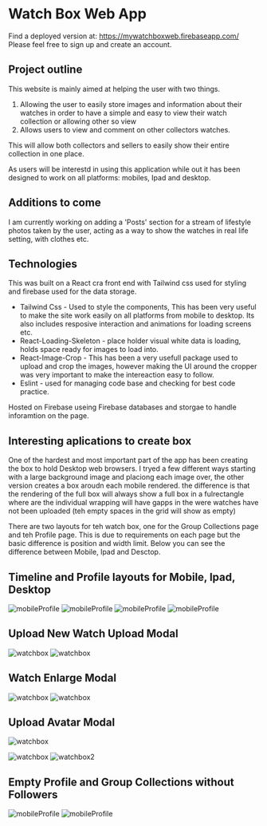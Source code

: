 
# Watch Box Web App 
Find a deployed version at: https://mywatchboxweb.firebaseapp.com/
Please feel free to sign up and create an account.

## Project outline
This website is mainly aimed at helping the user with two things.
1. Allowing the user to easily store images and information about their watches in order to have a simple and easy to view their watch collection or allowing other so view
2. Allows users to view and comment on other collectors watches. 

This will allow both collectors and sellers to easily show their entire collection in one place.

As users will be interestd in using this application while out it has been designed to work on all platforms: mobiles, Ipad and desktop.

## Additions to come
I am currently working on adding a 'Posts' section for a stream of lifestyle photos taken by the user, acting as a way to show the watches in real life setting, with clothes etc.


## Technologies
This was built on a React cra front end with Tailwind css used for styling and firebase used for the data storage.

- Tailwind Css - Used to style the components, This has been very useful to make the site work easily on all platforms from mobile to desktop. Its also includes resposive interaction and animations for loading screens etc. 
- React-Loading-Skeleton - place holder visual white data is loading, holds space ready for images to load into.
- React-Image-Crop - This has been a very usefull package used to upload and crop the images, however making the UI around the cropper was very important to make the intereaction easy to follow.
- Eslint - used for managing code base and checking for best code practice.

Hosted on Firebase useing Firebase databases and storgae to handle inforamtion on the page.

## Interesting aplications to create box
One of the hardest and most important part of the app has been creating the box to hold Desktop web browsers.
I tryed a few different ways starting with a large background image and placiong each image over, the other version creates a box aroudn each mobile rendered. the difference is that the rendering of the full box will always show a full box in a fulrectangle where are the individual wrapping will have gapps in the were watches have not been uploaded (teh empty spaces in the grid will show as empty)

There are two layouts for teh watch box, one for the Group Collections page and teh Profile page. This is due to requirements on each page but the basic difference is position and width limit.
Below you can see the difference between Mobile, Ipad and Desctop.

## Timeline and Profile layouts for Mobile, Ipad, Desktop
![mobileProfile](src/images/readme/Mobile_profile_timeline.png)
![mobileProfile](src/images/readme/Ipad_layout.png)
![mobileProfile](src/images/readme/Timeline.png)
![mobileProfile](src/images/readme/timeline_with_followers.png)

## Upload New Watch Upload Modal
![watchbox](src/images/readme/Avatar_upload.png)
![watchbox](src/images/readme/Mobile_watch_upload.png)

## Watch Enlarge Modal
![watchbox](src/images/readme/Show_watch_profile.png)
![watchbox](src/images/readme/Timeline_Show_watch.png)


## Upload Avatar Modal
![watchbox](src/images/readme/first_background.png)

![watchbox](src/images/readme/first_background.png)
![watchbox2](src/images/readme/first_background_2.png)

## Empty Profile and Group Collections without Followers
![mobileProfile](src/images/readme/Timeline_empty.png)
![mobileProfile](src/images/readme/Profile_empty.png)

<!-- This had its limitations though it me be something that the user can chose between.
- This style will have empty spaces even if the watch is not there. 
- Works well when there is not information.
The second style uses a single a single box .png as shown below which is used as a background image that is repeated around each image which means the box will only be visiable around existant watches. This means the box is infinate and will grow with the collection. It does also mean that there will be spaces that are not showing the box leading to a non complete box visual as shown below.

![watchoutline](src/images/readme/single_box.png)
![watchoutline](src/images/readme/profile_box.png)
![watchoutline](src/images/readme/timeline_box.png) -->